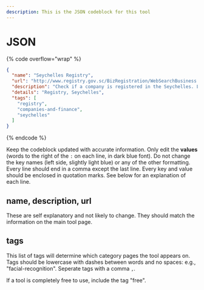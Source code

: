```yaml
---
description: This is the JSON codeblock for this tool
---
```


# JSON

{% code overflow="wrap" %}
```json
{
  "name": "Seychelles Registry",
  "url": "http://www.registry.gov.sc/BizRegistration/WebSearchBusiness.aspx",
  "description": "Check if a company is registered in the Seychelles. Limited information available.",
  "details": "Registry, Seychelles",
  "tags": [
    "registry",
    "companies-and-finance",
    "seychelles"
  ]
}
```
{% endcode %}

Keep the codeblock updated with accurate information. Only edit the **values** (words to the right of the `:` on each line, in dark blue font). Do not change the key names (left side, slightly light blue) or any of the other formatting. Every line should end in a comma except the last line. Every key and value should be enclosed in quotation marks. See below for an explanation of each line.&#x20;

## name, description, url

These are self explanatory and not likely to change. They should match the information on the main tool page.

## tags

This list of tags will determine which category pages the tool appears on. Tags should be lowercase with dashes between words and no spaces: e.g., "facial-recognition". Seperate tags with a comma `,`.

If a tool is completely free to use, include the tag "free".

